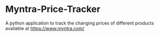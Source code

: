 # Myntra-Price-Tracker
A python application to track the changing prices of different products available at https://www.myntra.com/
